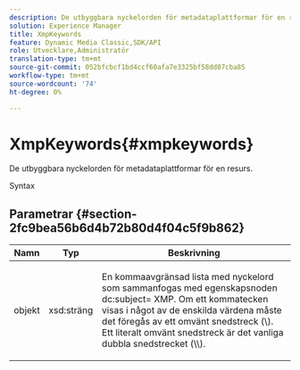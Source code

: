 ```yaml
---
description: De utbyggbara nyckelorden för metadataplattformar för en resurs.
solution: Experience Manager
title: XmpKeywords
feature: Dynamic Media Classic,SDK/API
role: Utvecklare,Administratör
translation-type: tm+mt
source-git-commit: 052bfcbcf1bd4ccf60afa7e3325bf58dd07cba85
workflow-type: tm+mt
source-wordcount: '74'
ht-degree: 0%

---
```



# XmpKeywords{#xmpkeywords}

De utbyggbara nyckelorden för metadataplattformar för en resurs.

Syntax

## Parametrar {#section-2fc9bea56b6d4b72b80d4f04c5f9b862}

<table id="table_04100BB8ABD84EF68B0A7CE3AD946414"> 
 <thead> 
  <tr> 
   <th colname="col1" class="entry"> Namn </th> 
   <th colname="col2" class="entry"> Typ </th> 
   <th colname="col3" class="entry"> Beskrivning </th> 
  </tr> 
 </thead>
 <tbody> 
  <tr> 
   <td colname="col1"> <span class="codeph"> <span class="varname"> objekt</span> </span> </td> 
   <td colname="col2"> <span class="codeph"> xsd:sträng</span> </td> 
   <td colname="col3"> <p>En kommaavgränsad lista med nyckelord som sammanfogas med egenskapsnoden <span class="codeph"> dc:subject=</span> XMP. Om ett kommatecken visas i något av de enskilda värdena måste det föregås av ett omvänt snedstreck (\). Ett literalt omvänt snedstreck är det vanliga dubbla snedstrecket (\\). </p> </td> 
  </tr> 
 </tbody> 
</table>

